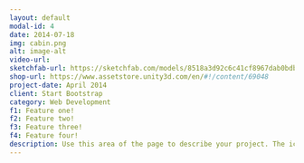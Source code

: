 ```yaml
---
layout: default
modal-id: 4
date: 2014-07-18
img: cabin.png
alt: image-alt
video-url:
sketchfab-url: https://sketchfab.com/models/8518a3d92c6c41cf8967dab0bdb20559/embed
shop-url: https://www.assetstore.unity3d.com/en/#!/content/69048
project-date: April 2014
client: Start Bootstrap
category: Web Development
f1: Feature one!
f2: Feature two!
f3: Feature three!
f4: Feature four!
description: Use this area of the page to describe your project. The icon above is part of a free icon set by <a href="https://sellfy.com/p/8Q9P/jV3VZ/">Flat Icons</a>. On their website, you can download their free set with 16 icons, or you can purchase the entire set with 146 icons for only $12!
---
```

